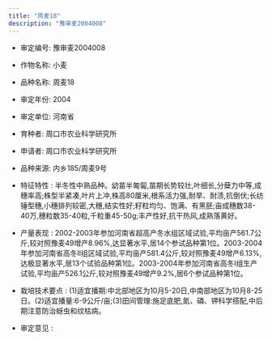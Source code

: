 ```yaml
---
title: "周麦18"
description: "豫审麦2004008"
---
```

* 审定编号:  豫审麦2004008

*  作物名称:  小麦

*  品种名称:  周麦18

*  审定年份:  2004

*  审定单位:  河南省

* 育种者:  周口市农业科学研究所

*  申请者:  周口市农业科学研究所

*  品种来源:  内乡185/周麦9号

*  特征特性 : 
半冬性中熟品种。幼苗半匍匐,苗期长势较壮,叶细长,分蘖力中等,成穗率高;株型半紧凑,叶片上冲,株高80厘米,根系活力强,耐旱、耐渍,抗倒伏;长纺锤型穗,小穗排列较密,大穗,结实性好;籽粒均匀、饱满、有黑胚;亩成穗数38-40万,穗粒数35-40粒,千粒重45-50g;丰产性好,抗干热风,成熟落黄好。
 
*  产量表现 : 
2002-2003年参加河南省超高产冬水组区域试验,平均亩产561.7公斤,较对照豫麦49增产8.96%,达显著水平,居14个参试品种第1位。2003-2004年参加河南省高冬Ⅱ组区域试验,平均亩产581.4公斤,较对照豫麦49增产6.13%,达极显著水平,居13个试验品种第1位。2003-2004年参加河南省高冬Ⅰ组生产试验,平均亩产526.1公斤,较对照豫麦49增产9.2%,居6个参试品种第1位。

*  栽培技术要点 : 
(1)适宜播期:中北部地区为10月5-20日,中南部地区为10月8-25日。(2)适宜播量:6-9公斤/亩;(3)田间管理:施足底肥,氮、磷、钾科学搭配,中后期注意防治蚜虫和纹枯病。

*  审定意见 : 

